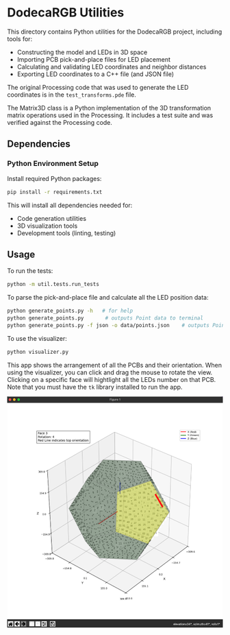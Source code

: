# DodecaRGB Utilities

This directory contains Python utilities for the DodecaRGB project, including tools for:

- Constructing the model and LEDs in 3D space
- Importing PCB pick-and-place files for LED placement
- Calculating and validating LED coordinates and neighbor distances
- Exporting LED coordinates to a C++ file (and JSON file)

The original Processing code that was used to generate the LED coordinates is in the `test_transforms.pde` file.

The Matrix3D class is a Python implementation of the 3D transformation matrix operations used in the Processing. It includes a test suite and was verified against the Processing code.

## Dependencies

### Python Environment Setup

Install required Python packages:

```bash
pip install -r requirements.txt
```

This will install all dependencies needed for:

- Code generation utilities
- 3D visualization tools
- Development tools (linting, testing)

## Usage

To run the tests:

```bash
python -m util.tests.run_tests
```

To parse the pick-and-place file and calculate all the LED position data:

```bash
python generate_points.py -h   # for help
python generate_points.py       # outputs Point data to terminal
python generate_points.py -f json -o data/points.json    # outputs Point data to terminal and json file
```

To use the visualizer:

```bash
python visualizer.py
```

This app shows the arrangement of all the PCBs and their orientation. When using the visualizer, you can click and drag the mouse to rotate the view. Clicking on a specific face will hightlight all the LEDs number on that PCB. Note that you must have the `tk` library installed to run the app. 

![3D Visualizer](../images/python-visualizer.png)